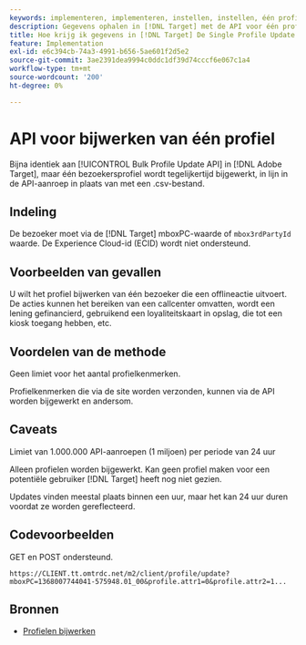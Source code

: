 ```yaml
---
keywords: implementeren, implementeren, instellen, instellen, één profielupdate
description: Gegevens ophalen in [!DNL Target] met de API voor één profielupdate.
title: Hoe krijg ik gegevens in [!DNL Target] De Single Profile Update API gebruiken?
feature: Implementation
exl-id: e6c394cb-74a3-4991-b656-5ae601f2d5e2
source-git-commit: 3ae2391dea9994c0ddc1df39d74cccf6e067c1a4
workflow-type: tm+mt
source-wordcount: '200'
ht-degree: 0%

---
```


# API voor bijwerken van één profiel

Bijna identiek aan [!UICONTROL Bulk Profile Update API] in [!DNL Adobe Target], maar één bezoekersprofiel wordt tegelijkertijd bijgewerkt, in lijn in de API-aanroep in plaats van met een .csv-bestand.

## Indeling

De bezoeker moet via de [!DNL Target] mboxPC-waarde of `mbox3rdPartyId` waarde. De Experience Cloud-id (ECID) wordt niet ondersteund.

## Voorbeelden van gevallen

U wilt het profiel bijwerken van één bezoeker die een offlineactie uitvoert. De acties kunnen het bereiken van een callcenter omvatten, wordt een lening gefinancierd, gebruikend een loyaliteitskaart in opslag, die tot een kiosk toegang hebben, etc.

## Voordelen van de methode

Geen limiet voor het aantal profielkenmerken.

Profielkenmerken die via de site worden verzonden, kunnen via de API worden bijgewerkt en andersom.

## Caveats

Limiet van 1.000.000 API-aanroepen (1 miljoen) per periode van 24 uur

Alleen profielen worden bijgewerkt. Kan geen profiel maken voor een potentiële gebruiker [!DNL Target] heeft nog niet gezien.

Updates vinden meestal plaats binnen een uur, maar het kan 24 uur duren voordat ze worden gereflecteerd.

## Codevoorbeelden

GET en POST ondersteund.

```
https://CLIENT.tt.omtrdc.net/m2/client/profile/update?mboxPC=1368007744041-575948.01_00&profile.attr1=0&profile.attr2=1...
```

## Bronnen

* [Profielen bijwerken](https://developers.adobetarget.com/api/#updating-profiles)
